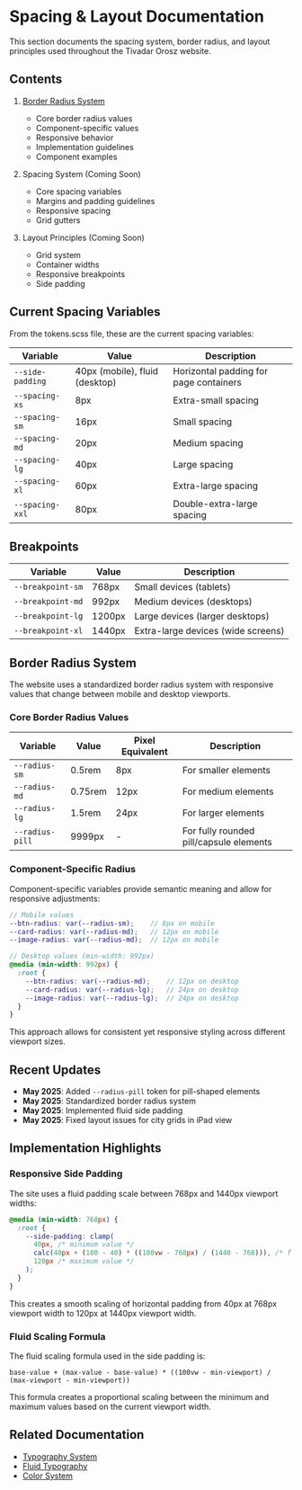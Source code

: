 # Spacing & Layout Documentation

This section documents the spacing system, border radius, and layout principles used throughout the Tivadar Orosz website.

## Contents

1. [Border Radius System](./border-radius-system.md)
   - Core border radius values
   - Component-specific values
   - Responsive behavior
   - Implementation guidelines
   - Component examples

2. Spacing System (Coming Soon)
   - Core spacing variables
   - Margins and padding guidelines
   - Responsive spacing
   - Grid gutters

3. Layout Principles (Coming Soon)
   - Grid system
   - Container widths
   - Responsive breakpoints
   - Side padding

## Current Spacing Variables

From the tokens.scss file, these are the current spacing variables:

| Variable | Value | Description |
|----------|-------|-------------|
| `--side-padding` | 40px (mobile), fluid (desktop) | Horizontal padding for page containers |
| `--spacing-xs` | 8px | Extra-small spacing |
| `--spacing-sm` | 16px | Small spacing |
| `--spacing-md` | 20px | Medium spacing |
| `--spacing-lg` | 40px | Large spacing |
| `--spacing-xl` | 60px | Extra-large spacing |
| `--spacing-xxl` | 80px | Double-extra-large spacing |

## Breakpoints

| Variable | Value | Description |
|----------|-------|-------------|
| `--breakpoint-sm` | 768px | Small devices (tablets) |
| `--breakpoint-md` | 992px | Medium devices (desktops) |
| `--breakpoint-lg` | 1200px | Large devices (larger desktops) |
| `--breakpoint-xl` | 1440px | Extra-large devices (wide screens) |

## Border Radius System

The website uses a standardized border radius system with responsive values that change between mobile and desktop viewports.

### Core Border Radius Values

| Variable | Value | Pixel Equivalent | Description |
|----------|-------|------------------|-------------|
| `--radius-sm` | 0.5rem | 8px | For smaller elements |
| `--radius-md` | 0.75rem | 12px | For medium elements |
| `--radius-lg` | 1.5rem | 24px | For larger elements |
| `--radius-pill` | 9999px | - | For fully rounded pill/capsule elements |

### Component-Specific Radius

Component-specific variables provide semantic meaning and allow for responsive adjustments:

```scss
// Mobile values
--btn-radius: var(--radius-sm);    // 8px on mobile
--card-radius: var(--radius-md);   // 12px on mobile
--image-radius: var(--radius-md);  // 12px on mobile

// Desktop values (min-width: 992px)
@media (min-width: 992px) {
  :root {
    --btn-radius: var(--radius-md);    // 12px on desktop
    --card-radius: var(--radius-lg);   // 24px on desktop
    --image-radius: var(--radius-lg);  // 24px on desktop
  }
}
```

This approach allows for consistent yet responsive styling across different viewport sizes.

## Recent Updates

- **May 2025**: Added `--radius-pill` token for pill-shaped elements
- **May 2025**: Standardized border radius system
- **May 2025**: Implemented fluid side padding
- **May 2025**: Fixed layout issues for city grids in iPad view

## Implementation Highlights

### Responsive Side Padding

The site uses a fluid padding scale between 768px and 1440px viewport widths:

```scss
@media (min-width: 768px) {
  :root {
    --side-padding: clamp(
      40px, /* minimum value */
      calc(40px + (180 - 40) * ((100vw - 768px) / (1440 - 768))), /* fluid scaling formula */
      120px /* maximum value */
    );
  }
}
```

This creates a smooth scaling of horizontal padding from 40px at 768px viewport width to 120px at 1440px viewport width.

### Fluid Scaling Formula

The fluid scaling formula used in the side padding is:

```
base-value + (max-value - base-value) * ((100vw - min-viewport) / (max-viewport - min-viewport))
```

This formula creates a proportional scaling between the minimum and maximum values based on the current viewport width.

## Related Documentation

- [Typography System](../typography/typography-system.md)
- [Fluid Typography](../typography/typography-system.md#fluid-typography)
- [Color System](../colors/color-system.md)